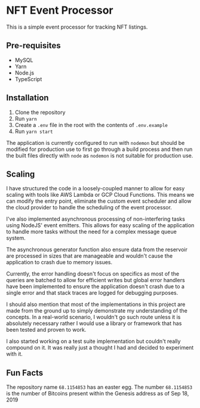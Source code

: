 # NFT Event Processor

This is a simple event processor for tracking NFT listings.

## Pre-requisites

- MySQL
- Yarn
- Node.js
- TypeScript

## Installation

1. Clone the repository
2. Run `yarn`
3. Create a `.env` file in the root with the contents of `.env.example`
4. Run `yarn start`

The application is currently configured to run with `nodemon` but should be modified for production use to first go through a build process and then run the built files directly with `node` as `nodemon` is not suitable for production use.

## Scaling

I have structured the code in a loosely-coupled manner to allow for easy scaling with tools like AWS Lambda or GCP Cloud Functions. This means we can modify the entry point, eliminate the custom event scheduler and allow the cloud provider to handle the scheduling of the event processor.

I've also implemented asynchronous processing of non-interfering tasks using NodeJS' event emitters. This allows for easy scaling of the application to handle more tasks without the need for a complex message queue system.

The asynchronous generator function also ensure data from the reservoir are processed in sizes that are manageable and wouldn't cause the application to crash due to memory issues.

Currently, the error handling doesn't focus on specifics as most of the queries are batched to allow for efficient writes but global error handlers have been implemented to ensure the application doesn't crash due to a single error and that stack traces are logged for debugging purposes.

I should also mention that most of the implementations in this project are made from the ground up to simply demonstrate my understanding of the concepts. In a real-world scenario, I wouldn't go such route unless it is absolutely necessary rather I would use a library or framework that has been tested and proven to work.

I also started working on a test suite implementation but couldn't really compound on it. It was really just a thought I had and decided to experiment with it.

## Fun Facts

The repository name `68.1154853` has an easter egg. The number `68.1154853` is the number of Bitcoins present within the Genesis address as of Sep 18, 2019
